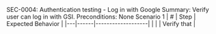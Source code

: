 SEC-0004: Authentication testing - Log in with Google
Summary: Verify user can log in with GSI.
Preconditions: None
Scenario 1
 | \# | Step | Expected Behavior | 
 |---|------|-------------------| 
 |   |      | Verify that       | 
